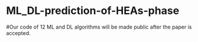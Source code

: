 # ML_DL-prediction-of-HEAs-phase
#Our code of 12 ML and DL algorithms will be made public after the paper is accepted.
